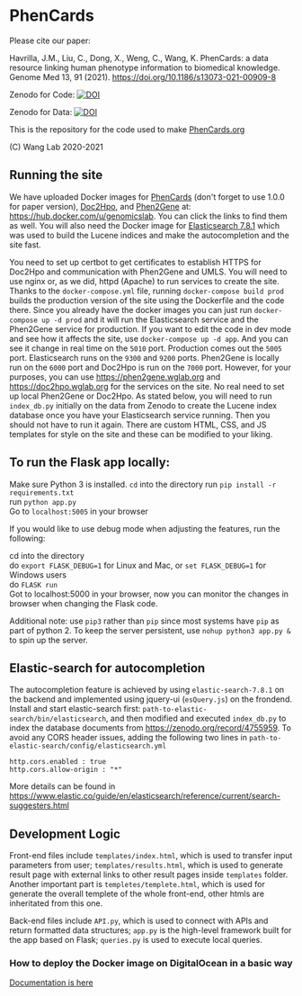 # PhenCards

Please cite our paper:

Havrilla, J.M., Liu, C., Dong, X., Weng, C., Wang, K. PhenCards: a data resource linking human phenotype information to biomedical knowledge. Genome Med 13, 91 (2021). https://doi.org/10.1186/s13073-021-00909-8

Zenodo for Code: [![DOI](https://zenodo.org/badge/238013852.svg)](https://zenodo.org/badge/latestdoi/238013852)

Zenodo for Data: [![DOI](https://zenodo.org/badge/DOI/10.5281/zenodo.4755959.svg)](https://doi.org/10.5281/zenodo.4755959)

This is the repository for the code used to make [PhenCards.org](https://phencards.org)

(C) Wang Lab 2020-2021

## Running the site

We have uploaded Docker images for [PhenCards](https://hub.docker.com/r/genomicslab/phencards/tags?page=1&ordering=last_updated) (don't forget to use 1.0.0 for paper version), [Doc2Hpo](https://hub.docker.com/r/genomicslab/doc2hpo), and [Phen2Gene](https://hub.docker.com/r/genomicslab/phen2gene) at: https://hub.docker.com/u/genomicslab. You can click the links to find them as well.  You will also need the Docker image for [Elasticsearch 7.8.1](https://www.docker.elastic.co/r/elasticsearch/elasticsearch:7.8.1) which was used to build the Lucene indices and make the autocompletion and the site fast.

You need to set up certbot to get certificates to establish HTTPS for Doc2Hpo and communication with Phen2Gene and UMLS. You will need to use nginx or, as we did, httpd (Apache) to run services to create the site.  Thanks to the `docker-compose.yml` file, running `docker-compose build prod` builds the production version of the site using the Dockerfile and the code there.  Since you already have the docker images you can just run `docker-compose up -d prod` and it will run the Elasticsearch service and the Phen2Gene service for production.  If you want to edit the code in dev mode and see how it affects the site, use `docker-compose up -d app`. And you can see it change in real time on the `5010` port.  Production comes out the `5005` port.  Elasticsearch runs on the `9300` and `9200` ports.  Phen2Gene is locally run on the `6000` port and Doc2Hpo is run on the `7000` port.  However, for your purposes, you can use https://phen2gene.wglab.org and https://doc2hpo.wglab.org for the services on the site.  No real need to set up local Phen2Gene or Doc2Hpo.  As stated below, you will need to run `index_db.py` initially on the data from Zenodo to create the Lucene index database once you have your Elasticsearch service running. Then you should not have to run it again.  There are custom HTML, CSS, and JS templates for style on the site and these can be modified to your liking.

## To run the Flask app locally:

Make sure Python 3 is installed.
`cd` into the directory
run `pip install -r requirements.txt`  
run `python app.py`  
Go to `localhost:5005` in your browser  
  
If you would like to use debug mode when adjusting the features, run the following:
  
cd into the directory  
do `export FLASK_DEBUG=1` for Linux and Mac, or `set FLASK_DEBUG=1` for Windows users  
do `FLASK run`  
Got to localhost:5000 in your browser, now you can monitor the changes in browser when changing the Flask code.  
  
Additional note: use `pip3` rather than `pip` since most systems have `pip` as part of python 2. To keep the server persistent, use `nohup python3 app.py &` to spin up the server.   

## Elastic-search for autocompletion
The autocompletion feature is achieved by using `elastic-search-7.8.1` on the backend and implemented using jquery-ui (`esQuery.js`) on the frondend.
Install and start elastic-search first: `path-to-elastic-search/bin/elasticsearch`, and then modified and executed `index_db.py` to index the database documents from https://zenodo.org/record/4755959.
To avoid any CORS header issues, adding the following two lines in `path-to-elastic-search/config/elasticsearch.yml`
```
http.cors.enabled : true
http.cors.allow-origin : "*"
```
More details can be found in https://www.elastic.co/guide/en/elasticsearch/reference/current/search-suggesters.html

## Development Logic
Front-end files include `templates/index.html`, which is used to transfer input parameters from user; `templates/results.html`, which is used to generate result page with external links to other result pages inside `templates` folder. Another important part is `templetes/templete.html`, which is used for generate the overall templete of the whole front-end, other htmls are inheritated from this one. 
  
Back-end files include `API.py`, which is used to connect with APIs and return formatted data structures; `app.py` is the high-level framework built for the app based on Flask; `queries.py` is used to execute local queries.
  
### How to deploy the Docker image on DigitalOcean in a basic way

[Documentation is here](DOCKER.md)
